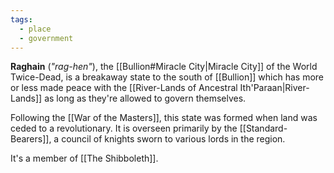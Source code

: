 ```yaml
---
tags:
  - place
  - government
---
```

**Raghain** (*"rag-hen"*), the [[Bullion#Miracle City|Miracle City]] of the World Twice-Dead, is a breakaway state to the south of [[Bullion]] which has more or less made peace with the [[River-Lands of Ancestral Ith'Paraan|River-Lands]] as long as they're allowed to govern themselves.

Following the [[War of the Masters]], this state was formed when land was ceded to a revolutionary. It is overseen primarily by the [[Standard-Bearers]], a council of knights sworn to various lords in the region.

It's a member of [[The Shibboleth]].